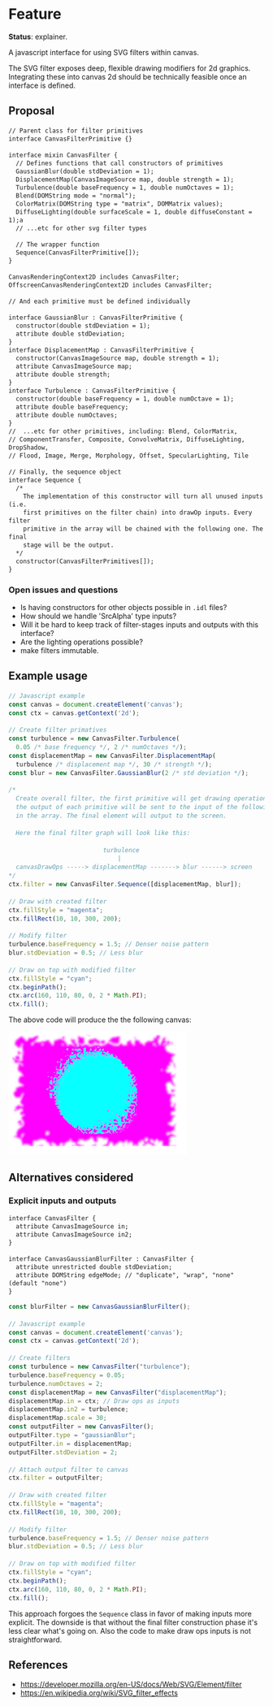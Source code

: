 Feature
=======
**Status**: explainer.

A javascript interface for using SVG filters within canvas.

The SVG filter exposes deep, flexible drawing modifiers for 2d graphics.
Integrating these into canvas 2d should be technically feasible once an
interface is defined.

Proposal
--------

```webidl
// Parent class for filter primitives
interface CanvasFilterPrimitive {}

interface mixin CanvasFilter {
  // Defines functions that call constructors of primitives
  GaussianBlur(double stdDeviation = 1);
  DisplacementMap(CanvasImageSource map, double strength = 1);
  Turbulence(double baseFrequency = 1, double numOctaves = 1);
  Blend(DOMString mode = "normal");
  ColorMatrix(DOMString type = "matrix", DOMMatrix values);
  DiffuseLighting(double surfaceScale = 1, double diffuseConstant = 1);a
  // ...etc for other svg filter types

  // The wrapper function
  Sequence(CanvasFilterPrimitive[]);
}

CanvasRenderingContext2D includes CanvasFilter;
OffscreenCanvasRenderingContext2D includes CanvasFilter;

// And each primitive must be defined individually

interface GaussianBlur : CanvasFilterPrimitive {
  constructor(double stdDeviation = 1);
  attribute double stdDeviation;
}
interface DisplacementMap : CanvasFilterPrimitive {
  constructor(CanvasImageSource map, double strength = 1);
  attribute CanvasImageSource map;
  attribute double strength;
}
interface Turbulence : CanvasFilterPrimitive {
  constructor(double baseFrequency = 1, double numOctave = 1);
  attribute double baseFrequency;
  attribute double numOctaves;
}
//  ...etc for other primitives, including: Blend, ColorMatrix,
// ComponentTransfer, Composite, ConvolveMatrix, DiffuseLighting, DropShadow,
// Flood, Image, Merge, Morphology, Offset, SpecularLighting, Tile

// Finally, the sequence object
interface Sequence {
  /*
    The implementation of this constructor will turn all unused inputs (i.e.
    first primitives on the filter chain) into drawOp inputs. Every filter
    primitive in the array will be chained with the following one. The final
    stage will be the output.
  */
  constructor(CanvasFilterPrimitives[]);
}
```

### Open issues and questions

- Is having constructors for other objects possible in `.idl` files?
- How should we handle 'SrcAlpha' type inputs?
- Will it be hard to keep track of filter-stages inputs and outputs with this
interface?
- Are the lighting operations possible?
- make filters immutable.

Example usage
-------------

```js
// Javascript example
const canvas = document.createElement('canvas');
const ctx = canvas.getContext('2d');

// Create filter primatives
const turbulence = new CanvasFilter.Turbulence(
  0.05 /* base frequency */, 2 /* numOctaves */);
const displacementMap = new CanvasFilter.DisplacementMap(
  turbulence /* displacement map */, 30 /* strength */);
const blur = new CanvasFilter.GaussianBlur(2 /* std deviation */);

/*
  Create overall filter, the first primitive will get drawing operations as input
  the output of each primitive will be sent to the input of the following element
  in the array. The final element will output to the screen.

  Here the final filter graph will look like this:

                          turbulence
                              |
  canvasDrawOps -----> displacementMap -------> blur ------> screen
*/
ctx.filter = new CanvasFilter.Sequence([displacementMap, blur]);

// Draw with created filter
ctx.fillStyle = "magenta";
ctx.fillRect(10, 10, 300, 200);

// Modify filter
turbulence.baseFrequency = 1.5; // Denser noise pattern
blur.stdDeviation = 0.5; // Less blur

// Draw on top with modified filter
ctx.fillStyle = "cyan";
ctx.beginPath();
ctx.arc(160, 110, 80, 0, 2 * Math.PI);
ctx.fill();
```

The above code will produce the the following canvas:

![image](../images/filtered-canvas.png)

Alternatives considered
-----------------------

### Explicit inputs and outputs

```webidl
interface CanvasFilter {
  attribute CanvasImageSource in;
  attribute CanvasImageSource in2;
}

interface CanvasGaussianBlurFilter : CanvasFilter {
  attribute unrestricted double stdDeviation;
  attribute DOMString edgeMode; // "duplicate", "wrap", "none" (default "none")
}
```

```js
const blurFilter = new CanvasGaussianBlurFilter();

// Javascript example
const canvas = document.createElement('canvas');
const ctx = canvas.getContext('2d');

// Create filters
const turbulence = new CanvasFilter("turbulence");
turbulence.baseFrequency = 0.05;
turbulence.numOctaves = 2;
const displacementMap = new CanvasFilter("displacementMap");
displacementMap.in = ctx; // Draw ops as inputs
displacementMap.in2 = turbulence;
displacementMap.scale = 30;
const outputFilter = new CanvasFilter();
outputFilter.type = "gaussianBlur";
outputFilter.in = displacementMap;
outputFilter.stdDeviation = 2;

// Attach output filter to canvas
ctx.filter = outputFilter;

// Draw with created filter
ctx.fillStyle = "magenta";
ctx.fillRect(10, 10, 300, 200);

// Modify filter
turbulence.baseFrequency = 1.5; // Denser noise pattern
blur.stdDeviation = 0.5; // Less blur

// Draw on top with modified filter
ctx.fillStyle = "cyan";
ctx.beginPath();
ctx.arc(160, 110, 80, 0, 2 * Math.PI);
ctx.fill();
```

This approach forgoes the `Sequence` class in favor of making inputs more
explicit. The downside is that without the final filter construction phase it's
less clear what's going on. Also the code to make draw ops inputs is not
straightforward.


References
----------

- https://developer.mozilla.org/en-US/docs/Web/SVG/Element/filter
- https://en.wikipedia.org/wiki/SVG_filter_effects
